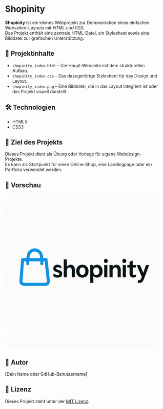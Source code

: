 # Shopinity

**Shopinity** ist ein kleines Webprojekt zur Demonstration eines einfachen Webseiten-Layouts mit HTML und CSS.  
Das Projekt enthält eine zentrale HTML-Datei, ein Stylesheet sowie eine Bilddatei zur grafischen Unterstützung.

## 📁 Projektinhalte

- `shopinity_index.html` – Die Haupt-Webseite mit dem strukturellen Aufbau.
- `shopinity_index.css` – Das dazugehörige Stylesheet für das Design und Layout.
- `shopinity_index.png` – Eine Bilddatei, die in das Layout integriert ist oder das Projekt visuell darstellt.

## 🛠️ Technologien

- HTML5
- CSS3

## 🚀 Ziel des Projekts

Dieses Projekt dient als Übung oder Vorlage für eigene Webdesign-Projekte.  
Es kann als Startpunkt für einen Online-Shop, eine Landingpage oder ein Portfolio verwendet werden.

## 📸 Vorschau

![Shopinity Vorschau](shopinity_index.png)

## 👤 Autor

[Dein Name oder GitHub-Benutzername]

## 📄 Lizenz

Dieses Projekt steht unter der [MIT Lizenz](LICENSE).
